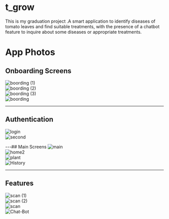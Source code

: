 # t_grow

This is my graduation project .A smart application to identify diseases of tomato leaves and find suitable treatments, with the presence of a chatbot feature to inquire about some diseases or appropriate treatments.
# App Photos
## Onboarding Screens
![boording (1)](boording%20(1).png)  
![boording (2)](boording%20(2).png)  
![boording (3)](boording%20(3).png)  
![boording](boording.png)  

---

## Authentication
![login](login.png)  
![second](second.png)  

---## Main Screens
![main](main.png)  
![home2](home2.png)  
![plant](plant.png)  
![History](History.png)  

---

## Features
![scan (1)](scan%20(1).png)  
![scan (2)](scan%20(2).png)  
![scan](scan.png)  
![Chat-Bot](Chat-Bot.png)  
